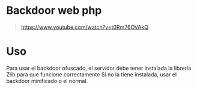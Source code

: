 # Backdoor web php

> https://www.youtube.com/watch?v=t0Rm76OVAkQ

# Uso
Para usar el backdoor ofuscado, el servidor debe tener instalada la librería Zlib para que funcione correctamente
Si no la tiene instalada, usar el backdoor minificado o el normal.

